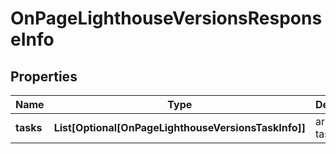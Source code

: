 # OnPageLighthouseVersionsResponseInfo


## Properties

| Name | Type | Description | Notes |
|------------ | ------------- | ------------- | -------------|
**tasks** | **List[Optional[OnPageLighthouseVersionsTaskInfo]]** | array of tasks |[optional]|